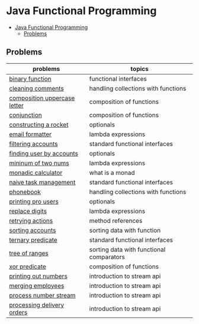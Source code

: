 # Java Functional Programming

- [Java Functional Programming](#java-functional-programming)
  - [Problems](#problems)

## Problems
|problems|topics|
|-|-|
[binary function](./BinaryFunction/README.md)|functional interfaces|
[cleaning comments](./CleaningComments/README.md)|handling collections with functions
[composition uppercase letter](./CompositionUppercaseLetter/README.md)|composition of functions
[conjunction](./Conjunction/README.md)|composition of functions
[constructing a rocket](./ConstructingRocket/README.md)|optionals
[email formatter](./EmailFormatter/README.md)|lambda expressions
[filtering accounts](./FilteringAccounts/README.md)|standard functional interfaces
[finding user by accounts](./FindingUserByAccounts/README.md)|optionals
[mininum of two nums](./MinOfTwoNums/README.md)|lambda expressions
[monadic calculator](./MonadicCalculator/README.md)|what is a monad
[naive task management](./NaiveTaskMgt/README.md)|standard functional interfaces
[phonebook](./Phonebook/README.md)|handling collections with functions
[printing pro users](./PrintingPROUsers/README.md)|optionals
[replace digits](./ReplaceDigits/README.md)|lambda expressions
[retrying actions](./RetryingActions/README.md)|method references
[sorting accounts](./SortingAccounts/README.md)|sorting data with function
[ternary predicate](./TernaryPredicate/README.md)|standard functional interfaces
[tree of ranges](./TreeOfRanges/)|sorting data with functional comparators
[xor predicate](./XORPredicate/README.md)|composition of functions
[printing out numbers](./PrintingOutNumbers/README.md)|introduction to stream api
[merging employees](./MergingEmployees/README.md)|introduction to stream api
[process number stream](./ProcessNumberStream/README.md)|introduction to stream api
[processing delivery orders](./ProcessingDeliveryOrders/README.md)|introduction to stream api